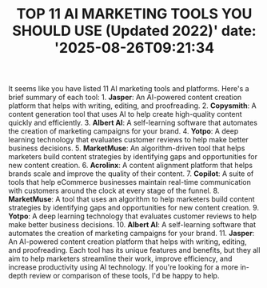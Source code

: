 ﻿---
title: "TOP 11 AI MARKETING TOOLS YOU SHOULD USE (Updated 2022)'
date: '2025-08-26T09:21:34"
category: "Markets"
summary: ""
slug: "top 11 ai marketing tools you should use updated 2022"
source_urls:
  - "https://techncruncher.blogspot.com/2022/07/top-10-ai-marketing-tools-you-should-use.html"
seo:
  title: "TOP 11 AI MARKETING TOOLS YOU SHOULD USE (Updated 2022) | Hash n Hedge'
  description: '"
  keywords: ["news", "markets", "brief"]
---
It seems like you have listed 11 AI marketing tools and platforms. Here's a brief summary of each tool:  1. **Jasper**: An AI-powered content creation platform that helps with writing, editing, and proofreading. 2. **Copysmith**: A content generation tool that uses AI to help create high-quality content quickly and efficiently. 3. **Albert AI**: A self-learning software that automates the creation of marketing campaigns for your brand. 4. **Yotpo**: A deep learning technology that evaluates customer reviews to help make better business decisions. 5. **MarketMuse**: An algorithm-driven tool that helps marketers build content strategies by identifying gaps and opportunities for new content creation. 6. **Acrolinx**: A content alignment platform that helps brands scale and improve the quality of their content. 7. **Copilot**: A suite of tools that help eCommerce businesses maintain real-time communication with customers around the clock at every stage of the funnel. 8. **MarketMuse**: A tool that uses an algorithm to help marketers build content strategies by identifying gaps and opportunities for new content creation. 9. **Yotpo**: A deep learning technology that evaluates customer reviews to help make better business decisions. 10. **Albert AI**: A self-learning software that automates the creation of marketing campaigns for your brand. 11. **Jasper**: An AI-powered content creation platform that helps with writing, editing, and proofreading.  Each tool has its unique features and benefits, but they all aim to help marketers streamline their work, improve efficiency, and increase productivity using AI technology.  If you're looking for a more in-depth review or comparison of these tools, I'd be happy to help. 
